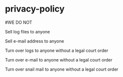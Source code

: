 # privacy-policy
#WE DO NOT

Sell log files to anyone

Sell e-mail address to anyone

Turn over logs to anyone without a legal court order

Turn over e-mail to anyone without a legal court order

Turn over snail mail to anyone without a legal court order

